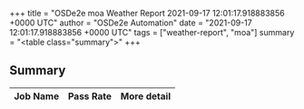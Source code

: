 +++
title = "OSDe2e moa Weather Report 2021-09-17 12:01:17.918883856 +0000 UTC"
author = "OSDe2e Automation"
date = "2021-09-17 12:01:17.918883856 +0000 UTC"
tags = ["weather-report", "moa"]
summary = "<table class=\"summary\"></table>"
+++
## Summary

| Job Name | Pass Rate | More detail |
|----------|-----------|-------------|




